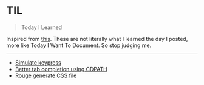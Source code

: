 # TIL

> Today I Learned

Inspired from [this](https://github.com/jbranchaud/til). These are not literally what I learned the day I posted, more like Today I Want To Document. So stop judging me. 

---
- [Simulate keypress](simulate-keypress-xdotool.md)
- [Better tab completion using CDPATH](better-tab-completion-using-cdpath.md)
- [Rouge generate CSS file](rouge-generate-css-file.md)
